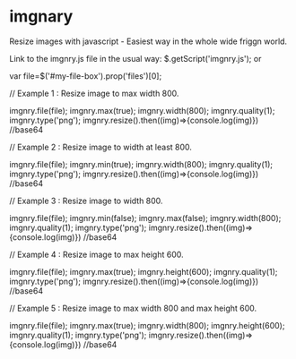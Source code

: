 # imgnary
Resize images with javascript - Easiest way in the whole wide friggn world.

Link to the imgnry.js file in the usual way:
$.getScript('imgnry.js');
or
<script src='imgnry.js'></script>

var file=$('#my-file-box').prop('files')[0];

// Example 1 : Resize image to max width 800.

imgnry.file(file);
imgnry.max(true); 
imgnry.width(800);
imgnry.quality(1);
imgnry.type('png');
imgnry.resize().then((img)=>{console.log(img)}) //base64

// Example 2 : Resize image to width at least 800.

imgnry.file(file);
imgnry.min(true); 
imgnry.width(800);
imgnry.quality(1);
imgnry.type('png');
imgnry.resize().then((img)=>{console.log(img)}) //base64

// Example 3 : Resize image to width 800.

imgnry.file(file);
imgnry.min(false);
imgnry.max(false);
imgnry.width(800);
imgnry.quality(1);
imgnry.type('png');
imgnry.resize().then((img)=>{console.log(img)}) //base64

// Example 4 : Resize image to max height 600.

imgnry.file(file);
imgnry.max(true); 
imgnry.height(600);
imgnry.quality(1);
imgnry.type('png');
imgnry.resize().then((img)=>{console.log(img)}) //base64

// Example 5 : Resize image to max width 800 and max height 600.

imgnry.file(file); imgnry.max(true); 
imgnry.width(800); 
imgnry.height(600); 
imgnry.quality(1); 
imgnry.type('png'); 
imgnry.resize().then((img)=>{console.log(img)}) //base64
